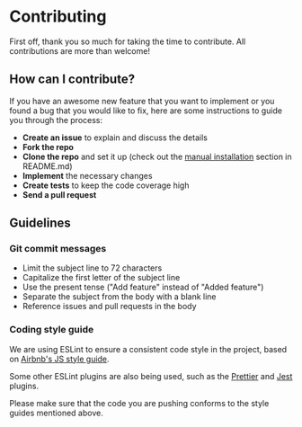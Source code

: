 # Contributing

First off, thank you so much for taking the time to contribute. All contributions are more than welcome!

## How can I contribute?

If you have an awesome new feature that you want to implement or you found a bug that you would like to fix, here are some instructions to guide you through the process:

-   **Create an issue** to explain and discuss the details
-   **Fork the repo**
-   **Clone the repo** and set it up (check out the [manual installation](https://github.com/dhavalsoni9989/openai_train_model#manual-installation) section in README.md)
-   **Implement** the necessary changes
-   **Create tests** to keep the code coverage high
-   **Send a pull request**

## Guidelines

### Git commit messages

-   Limit the subject line to 72 characters
-   Capitalize the first letter of the subject line
-   Use the present tense ("Add feature" instead of "Added feature")
-   Separate the subject from the body with a blank line
-   Reference issues and pull requests in the body

### Coding style guide

We are using ESLint to ensure a consistent code style in the project, based on [Airbnb's JS style guide](https://github.com/airbnb/javascript/tree/master/packages/eslint-config-airbnb-base).

Some other ESLint plugins are also being used, such as the [Prettier](https://github.com/prettier/eslint-plugin-prettier) and [Jest](https://github.com/jest-community/eslint-plugin-jest) plugins.

Please make sure that the code you are pushing conforms to the style guides mentioned above.
